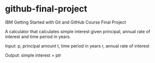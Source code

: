 # github-final-project
IBM Getting Started with Git and GitHub Course Final Project

A calculator that calculates simple interest given principal, annual rate of interest and time period in years.

Input: 
   p, principal amount
   t, time period in years
   r, annual rate of interest
   
Output: 
   simple interest = p*t*r
